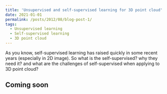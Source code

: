 ```yaml
---
title: 'Unsupervised and self-supervised learning for 3D point cloud'
date: 2021-01-01
permalink: /posts/2012/08/blog-post-1/
tags:
  - Unsupervised learning
  - Self-supervised learning
  - 3D point cloud
---
```


As you know, self-supervised learning has raised quickly in some recent years (especially in 2D image). So what is the self-supervised? why they need it? and what are the challenges of self-supervised when applying to 3D point cloud? 

Coming soon
------